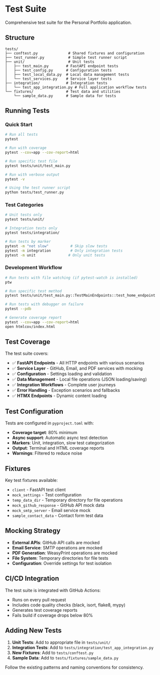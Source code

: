 # Test Suite

Comprehensive test suite for the Personal Portfolio application.

## Structure

```
tests/
├── conftest.py              # Shared fixtures and configuration
├── test_runner.py           # Simple test runner script
├── unit/                    # Unit tests
│   ├── test_main.py        # FastAPI endpoint tests
│   ├── test_config.py      # Configuration tests
│   ├── test_local_data.py  # Local data management tests
│   └── test_services.py    # Service layer tests
├── integration/            # Integration tests
│   └── test_app_integration.py # Full application workflow tests
└── fixtures/               # Test data and utilities
    └── sample_data.py      # Sample data for tests

```

## Running Tests

### Quick Start
```bash
# Run all tests
pytest

# Run with coverage
pytest --cov=app --cov-report=html

# Run specific test file
pytest tests/unit/test_main.py

# Run with verbose output
pytest -v

# Using the test runner script
python tests/test_runner.py
```

### Test Categories
```bash
# Unit tests only
pytest tests/unit/

# Integration tests only  
pytest tests/integration/

# Run tests by marker
pytest -m "not slow"          # Skip slow tests
pytest -m integration         # Only integration tests
pytest -m unit               # Only unit tests
```

### Development Workflow
```bash
# Run tests with file watching (if pytest-watch is installed)
ptw

# Run specific test method
pytest tests/unit/test_main.py::TestMainEndpoints::test_home_endpoint

# Run tests with debugger on failure
pytest --pdb

# Generate coverage report
pytest --cov=app --cov-report=html
open htmlcov/index.html
```

## Test Coverage

The test suite covers:

- ✅ **FastAPI Endpoints** - All HTTP endpoints with various scenarios
- ✅ **Service Layer** - GitHub, Email, and PDF services with mocking
- ✅ **Configuration** - Settings loading and validation
- ✅ **Data Management** - Local file operations (JSON loading/saving)
- ✅ **Integration Workflows** - Complete user journeys
- ✅ **Error Handling** - Exception scenarios and fallbacks
- ✅ **HTMX Endpoints** - Dynamic content loading

## Test Configuration

Tests are configured in `pyproject.toml` with:

- **Coverage target**: 80% minimum
- **Async support**: Automatic async test detection
- **Markers**: Unit, integration, slow test categorization
- **Output**: Terminal and HTML coverage reports
- **Warnings**: Filtered to reduce noise

## Fixtures

Key test fixtures available:

- `client` - FastAPI test client
- `mock_settings` - Test configuration
- `temp_data_dir` - Temporary directory for file operations
- `mock_github_response` - GitHub API mock data
- `mock_smtp_server` - Email service mock
- `sample_contact_data` - Contact form test data

## Mocking Strategy

- **External APIs**: GitHub API calls are mocked
- **Email Service**: SMTP operations are mocked
- **PDF Generation**: WeasyPrint operations are mocked
- **File System**: Temporary directories for file tests
- **Configuration**: Override settings for test isolation

## CI/CD Integration

The test suite is integrated with GitHub Actions:

- Runs on every pull request
- Includes code quality checks (black, isort, flake8, mypy)
- Generates test coverage reports
- Fails build if coverage drops below 80%

## Adding New Tests

1. **Unit Tests**: Add to appropriate file in `tests/unit/`
2. **Integration Tests**: Add to `tests/integration/test_app_integration.py`
3. **New Fixtures**: Add to `tests/conftest.py`
4. **Sample Data**: Add to `tests/fixtures/sample_data.py`

Follow the existing patterns and naming conventions for consistency.
